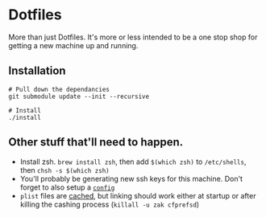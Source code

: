 # Dotfiles

More than just Dotfiles. It's more or less intended to be a one stop shop for getting a new machine up and running.

## Installation

```shell
# Pull down the dependancies
git submodule update --init --recursive

# Install
./install
```

## Other stuff that'll need to happen.

- Install zsh. `brew install zsh`, then add `$(which zsh)` to `/etc/shells`, then `chsh -s $(which zsh)`
- You'll probably be generating new ssh keys for this machine. Don't forget to also setup a [`config`](http://stackoverflow.com/questions/3466626/add-private-key-permanently-with-ssh-add-on-ubuntu)
- `plist` files are [cached](http://hints.macworld.com/article.php?story=20130908042828630), but linking should work either at startup or after killing the cashing process (`killall -u zak cfprefsd`)
